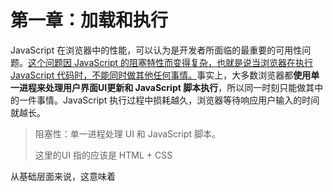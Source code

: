 # 第一章：加载和执行

JavaScript 在浏览器中的性能，可以认为是开发者所面临的最重要的可用性问题。<u>这个问题因 JavaScript 的阻塞特性而变得复杂，也就是说当浏览器在执行 JavaScript 代码时，不能同时做其他任何事情。</u>事实上，大多数浏览器都**使用单一进程来处理用户界面UI更新和 JavaScript 脚本执行**，所以同一时刻只能做其中的一件事情。JavaScript 执行过程中损耗越久，浏览器等待响应用户输入的时间就越长。

> 阻塞性：单一进程处理 UI 和 JavaScript 脚本。
>
> 这里的UI 指的应该是 HTML + CSS

从基础层面来说，这意味着 <u><script> 标签每次出现都霸道地让页面等待脚本的解析和执行。无论当前的 JavaScript 代码是内嵌的还是包含在外链文件中，页面的下载和渲染都必须停下来等待脚本的完成</u>。这在页面生存周期中是必要的。因为脚本执行过程中都会修改页面内容。一个典型的例子就是在页面中使用 docuement.write()。

> script 标签的出现会让脚本开始执行，打断之间的操作。

当浏览器遇到 script 标签时，当前 HTML 页面无从获知 JavaScript 是否会向 p 标签添加内容。因此，浏览器这时会停止处理页面，先执行 JavaScript 代码，然后再继续解析和渲染页面。同样的情况也发生在使用 src 属性加载 JavaScript 的过程中，浏览器必须先花时间下载外链文件中的代码，然后解析并执行它。

> 外链的话，会首先下载，然后解析执行。如果 CDN 网速不快的话，会占用相当多的时间。
>
> 之所以页面解析会被 JavaScript 打断，是因为 JavaScript 本来就是被设计用来动态显示页面的。

## 脚本位置

HTML4 规范指出 script 标签可以放在 HTML 文档的 head 或 body 中，并允许出现多次。按照惯例，script 标签加载出现在 head 的外链 JavaScript，挨着 link 标签用来加载外部 CSS 文件或者其他页面信息，也就是说，把与样式和行为有关的脚本放在一起，并加载它们，使得页面能够显示正确的外观和交互。例如：

```html	
<!DOCTYPE html>
<html>
<head>
	<meta charset="utf-8">
	<meta name="viewport" content="width=device-width, initial-scale=1">
	<title>hello</title>
	<script type="text/javascript" src="./file1.js"></script>
	<script type="text/javascript" src="./file2.js"></script>
	<script type="text/javascript" src="./file3.js"></script>
	<link rel="stylesheet" type="text/css" href="stype.css">
</head>
<body>
	<p>hello world</p>
</body>
</html>
```

**这些看上去正常的代码实际上有十分严重的性能问题：**在 <head> 中加载了三个 JavaScript 文件。<u>由于脚本会阻塞页面，直到它们全部下载并执行完成后，页面的渲染才会继续。</u>因此页面的性能问题会很明显。请记住，浏览器在解析到 <body> 标签之前，不会渲染页面的任何部分。把脚本放到页面的顶部会导致明显的延迟，通常表现为显示空白页面，用户无法浏览内容，也无法与页面交互。瀑布图可以帮助我们理清问题发生的原因，瀑布图描述了每个资源文件的下载过程。

> 常见的文件居然是有性能问题的？
>
> 那放在下面，也不行啊，因为页面全是动态出来，没有 HTML 啊，全是单页面应用阿。

![image-20220416171529959](https://s2.loli.net/2022/04/16/FIi6gv3fySLVMwb.png)

